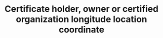 ---
title: 'Certificate holder, owner or certified organization longitude location coordinate'
field: 'is.certifiedOrganization.addressLong'
slug: 'is-certifiedorganization-addresslong'
description: 'Longitude location coordinates in decimal degrees (DD). Recording 4 digits to the right of the decimal provides an accuracy of 10m.'
comment: 'Example of a longitude coordinate in Bolivia: -62.0244'
required: False
module: 'Certificate Holder, Owner or Certified organization'
cluster: 'Certification'
policy: 'Geo value. Single value only.'
layout: 'home'
---